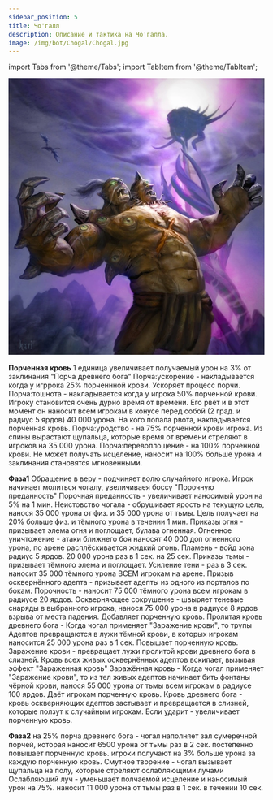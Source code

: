 ```yaml
---
sidebar_position: 5
title: Чо'галл
description: Описание и тактика на Чо'галла.
image: /img/bot/Chogal/Chogal.jpg
---
```


import Tabs from '@theme/Tabs';
import TabItem from '@theme/TabItem';

<div className="text--center">

![Esho_dva_ebala](/img/bot/Chogal/Chogal.jpg)

</div>

**Порченная кровь**
1 единица увеличивает получаемый урон на 3% от заклинания "Порча древнего бога"
Порча:ускорение - накладывается когда у игррока 25% порченнной крови. Ускоряет процесс порчи.
Порча:тошнота - накладывается когда у игрока 50% порченной крови. Игроку становится очень дурно время от времени. Его
рвёт и в этот момент он наносит всем игрокам в конусе перед собой (2 град. и радиус 5 ярдов) 40 000 урона. На кого
попала рвота, накладывается порченная кровь.
Порча:уродство - на 75% порченной крови игрока. Из спины вырастают щупальца, которые время от времени стреляют в игроков
на 35 000 урона.
Порча:перевоплощение - на 100% порченной крови. Не может получать исцеление, наносит на 100% больше урона и заклинания
становятся мгновенными.

**Фаза1**
Обращение в веру - подчиняет волю случайного игрока. Игрок начинает молиться чогалу, увеличиваея боссу "Порочную
преданность"
Порочная преданность - увеличивает наносимый урон на 5% на 1 мин.
Неистовство чогала - обрушивает ярость на текущую цель, нанося 35 000 урона от физ. и 35 000 урона от тьмы. Цель
получает на 20% больше физ. и тёмного урона в течении 1 мин.
Приказы огня - призывает элема огня и поглощает, булава огненная.
Огненное уничтожение - атаки ближнего боя наносят 40 000 доп огненного урона, по арене расплёскивается жидкий огонь.
Пламень - войд зона радиус 5 ярдов. 20 000 урона раз в 1 сек. на 25 сек.
Приказы тьмы - призывает тёмного элема и поглощает.
Усиление тени - раз в 3 сек. наносит 35 000 тёмного урона ВСЕМ игрокам на арене.
Призыв осквернённого адепта - призывает адепты из одного из порталов по бокам.
Порочность - наносит 75 000 тёмного урона всем игрокам в радиусе 20 ярдов.
Оскверняющее сокрушение - швыряет теневые снаряды в выбранного игрока, нанося 75 000 урона в радиусе 8 ярдов взрыва от
места падения. Добавляет порченную кровь.
Пролитая кровь древнего бога - Когда чогал применяет "Заражение крови", то трупы Адептов превращаются в лужи тёмной
крови, в которых игрокам наносится 25 000 урона раз в 1 сек. Повышает порченную кровь.
Заражение крови - превращает лужи пролитой крови древнего бога в слизней. Кровь всех живых осквернённых адептов
вскипает, вызывая эффект "Зараженная кровь"
Заражённая кровь - Когда чогал применяет "Заражение крови", то из тел живых адептов начинает бить фонтаны чёрной крови,
нанося 55 000 урона от тьмы всем игрокам в радиусе 100 ярдов. Даёт игрокам порченную кровь.
Кровь древнего бога - кровь оскверняющих адептов застывает и превращается в слизней, которые ползут к случайным игрокам.
Если ударит - увеличивает порченную кровь.

**Фаза2** на 25%
порча древнего бога - чогал наполняет зал сумеречной порчей, которая наносит 6500 урона от тьмы раз в 2 сек. постепенно
повышает порченную кровь. игроки получают на 3% больше урона за каждую порченную кровь.
Смутное творение - чогал вызывает щупальца на полу, которые стреляют ослабляющими лучами
Ослабляющий луч - уменьшает полчаемой исцеление и наносимый урон на 75%. наносит 11 000 урона от тьмы раз в 1 сек. в течении 10 сек.
